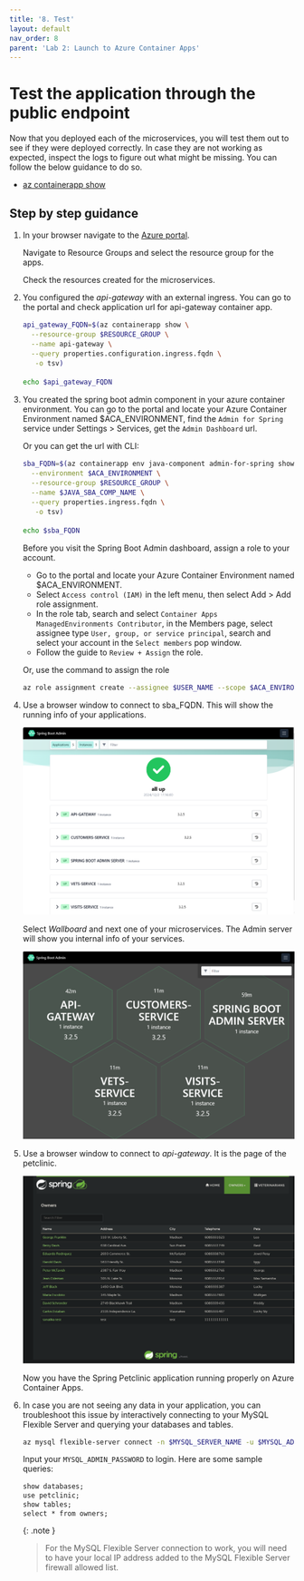 ```yaml
---
title: '8. Test'
layout: default
nav_order: 8
parent: 'Lab 2: Launch to Azure Container Apps'
---
```


# Test the application through the public endpoint

Now that you deployed each of the microservices, you will test them out to see if they were deployed correctly. In case they are not working as expected, inspect the logs to figure out what might be missing. You can follow the below guidance to do so.

- [az containerapp show](https://learn.microsoft.com/cli/azure/containerapp?view=azure-cli-latest#az-containerapp-show)

## Step by step guidance

1. In your browser navigate to the [Azure portal](http://portal.azure.com).

   Navigate to Resource Groups and select the resource group for the apps.

   Check the resources created for the microservices.

1. You configured the _api-gateway_ with an external ingress. You can go to the portal and check application url for api-gateway container app.

   ```bash
   api_gateway_FQDN=$(az containerapp show \
     --resource-group $RESOURCE_GROUP \
     --name api-gateway \
     --query properties.configuration.ingress.fqdn \
      -o tsv)

   echo $api_gateway_FQDN
   ```

1. You created the spring boot admin component in your azure container environment. You can go to the portal and locate your Azure Container Environment named $ACA_ENVIRONMENT, find the `Admin for Spring` service under Settings > Services, get the `Admin Dashboard` url.

   Or you can get the url with CLI:

   ```bash
   sba_FQDN=$(az containerapp env java-component admin-for-spring show \
     --environment $ACA_ENVIRONMENT \
     --resource-group $RESOURCE_GROUP \
     --name $JAVA_SBA_COMP_NAME \
     --query properties.ingress.fqdn \
      -o tsv)

   echo $sba_FQDN
   ```

   Before you visit the Spring Boot Admin dashboard, assign a role to your account.
   - Go to the portal and locate your Azure Container Environment named $ACA_ENVIRONMENT.
   - Select `Access control (IAM)` in the left menu, then select Add > Add role assignment.
   - In the role tab, search and select `Container Apps ManagedEnvironments Contributor`, in the Members page, select assignee type `User, group, or service principal`, search and select your account in the `Select members` pop window.
   - Follow the guide to `Review + Assign` the role.

   Or, use the command to assign the role

   ```bash
   az role assignment create --assignee $USER_NAME --scope $ACA_ENVIRONMENT_ID --role 'Container Apps ManagedEnvironments Contributor'
   ```

1. Use a browser window to connect to sba_FQDN. This will show the running info of your applications.

   ![adminserver_applications](../../images/adminserver_applications.png)

   Select _Wallboard_ and next one of your microservices. The Admin server will show you internal info of your services.

   ![adminserver_wallboard](../../images/adminserver_wallboard.png)

1. Use a browser window to connect to  _api-gateway_. It is the page of the petclinic.

   ![petclinic_app](../../images/petclinic_app.png)

   Now you have the Spring Petclinic application running properly on Azure Container Apps.

1. In case you are not seeing any data in your application, you can troubleshoot this issue by interactively connecting to your MySQL Flexible Server and querying your databases and tables.

   ```bash
   az mysql flexible-server connect -n $MYSQL_SERVER_NAME -u $MYSQL_ADMIN_USERNAME --interactive
   ```

   Input your `MYSQL_ADMIN_PASSWORD` to login. Here are some sample queries:

   ```text
   show databases;
   use petclinic;
   show tables;
   select * from owners;
   ```

   {: .note }
   > For the MySQL Flexible Server connection to work, you will need to have your local IP address added to the MySQL Flexible Server firewall allowed list.
